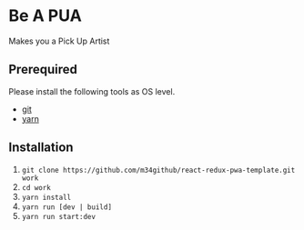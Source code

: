 # Be A PUA
Makes you a Pick Up Artist

## Prerequired
Please install the following tools as OS level.
- [git](https://git-scm.com/)
- [yarn](https://yarnpkg.com/)

## Installation
1. `git clone https://github.com/m34github/react-redux-pwa-template.git work`
1. `cd work`
1. `yarn install`
1. `yarn run [dev | build]`
1. `yarn run start:dev`

